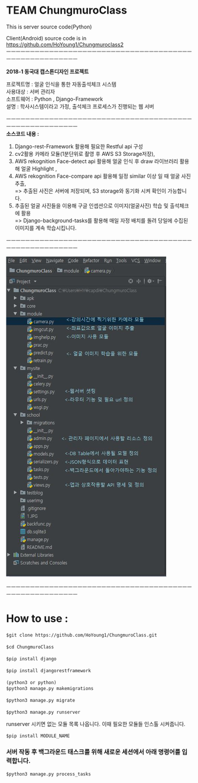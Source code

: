 # TEAM ChungmuroClass
This is server source code(Python)

Client(Android) source code is in https://github.com/HoYoung1/Chungmuroclass2  
ㅡㅡㅡㅡㅡㅡㅡㅡㅡㅡㅡㅡㅡㅡㅡㅡㅡㅡㅡㅡㅡㅡㅡㅡㅡㅡㅡㅡㅡㅡㅡㅡㅡㅡㅡㅡㅡㅡㅡㅡㅡㅡㅡㅡㅡㅡㅡㅡㅡㅡㅡㅡㅡㅡ  
  
**2018-1 동국대 캡스톤디자인 프로젝트**  

프로젝트명 : 얼굴 인식을 통한 자동출석체크 시스템    
사용대상 : 서버 관리자  
소프트웨어 : Python , Django-Framework  
설명 : 학사시스템이라고 가정, 출석체크 프로세스가 진행되는 웹 서버  

ㅡㅡㅡㅡㅡㅡㅡㅡㅡㅡㅡㅡㅡㅡㅡㅡㅡㅡㅡㅡㅡㅡㅡㅡㅡㅡㅡㅡㅡㅡㅡㅡㅡㅡㅡㅡㅡㅡㅡㅡㅡㅡㅡㅡㅡㅡㅡㅡㅡㅡㅡㅡㅡㅡ  
**소스코드 내용 :**  

1. Django-rest-Framework 활용해 필요한 Restful api 구성 
2. cv2활용 카메라 모듈(1분단위로 촬영 후 AWS S3 Storage저장), 
3. AWS rekognition Face-detect api 활용해 얼굴 인식 후 draw 라이브러리 활용해 얼굴 Highlight , 
4. AWS rekognition Face-compare api 활용해 일정 similar 이상 일 때 얼굴 사진 추출,  
=> 추출된 사진은 서버에 저장되며, S3 storage와 동기화 시켜 확인이 가능합니다.
5. 추출된 얼굴 사진들을 이용해 구글 인셉션으로 이미지(얼굴사진) 학습 및 출석체크에 활용  
=> Django-background-tasks를 활용해 매일 자정 배치를 돌려 당일에 수집된 이미지를 계속 학습시킵니다. 

ㅡㅡㅡㅡㅡㅡㅡㅡㅡㅡㅡㅡㅡㅡㅡㅡㅡㅡㅡㅡㅡㅡㅡㅡㅡㅡㅡㅡㅡㅡㅡㅡㅡㅡㅡㅡㅡㅡㅡㅡㅡㅡㅡㅡㅡㅡㅡㅡㅡㅡㅡㅡㅡㅡ
<p>
<img src="./1.JPG"  width="300">
</p>


ㅡㅡㅡㅡㅡㅡㅡㅡㅡㅡㅡㅡㅡㅡㅡㅡㅡㅡㅡㅡㅡㅡㅡㅡㅡㅡㅡㅡㅡㅡㅡㅡㅡㅡㅡㅡㅡㅡㅡㅡㅡㅡㅡㅡㅡㅡㅡㅡㅡㅡㅡㅡㅡㅡ
# How to use :
```
$git clone https://github.com/HoYoung1/ChungmuroClass.git

$cd ChungmuroClass

$pip install django

$pip install djangorestframework

(python3 or python)
$python3 manage.py makemigrations

$python3 manage.py migrate

$python3 manage.py runserver
```
runserver 시키면 없는 모듈 목록 나옵니다.
이때 필요한 모듈들 인스톨 시켜줍니다.

```
$pip install MODULE_NAME 
```

### 서버 작동 후 백그라운드 태스크를 위해 새로운 세션에서 아래 명령어를 입력합니다. ### 
```
$python3 manage.py process_tasks
```

